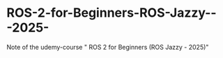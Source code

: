 # ROS-2-for-Beginners-ROS-Jazzy---2025-
Note of the udemy-course " ROS 2 for Beginners (ROS Jazzy - 2025)"
